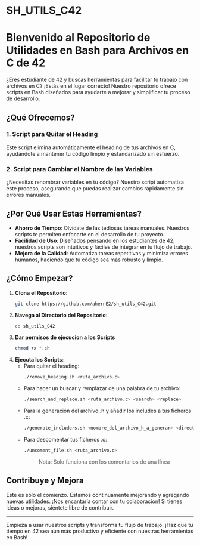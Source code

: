 # SH_UTILS_C42
# Bienvenido al Repositorio de Utilidades en Bash para Archivos en C de 42

¿Eres estudiante de 42 y buscas herramientas para facilitar tu trabajo con archivos en C? ¡Estás en el lugar correcto! Nuestro repositorio ofrece scripts en Bash diseñados para ayudarte a mejorar y simplificar tu proceso de desarrollo.

## ¿Qué Ofrecemos?

### 1. Script para Quitar el Heading
Este script elimina automáticamente el heading de tus archivos en C, ayudándote a mantener tu código limpio y estandarizado sin esfuerzo.

### 2. Script para Cambiar el Nombre de las Variables
¿Necesitas renombrar variables en tu código? Nuestro script automatiza este proceso, asegurando que puedas realizar cambios rápidamente sin errores manuales.

## ¿Por Qué Usar Estas Herramientas?

- **Ahorro de Tiempo**: Olvídate de las tediosas tareas manuales. Nuestros scripts te permiten enfocarte en el desarrollo de tu proyecto.
- **Facilidad de Uso**: Diseñados pensando en los estudiantes de 42, nuestros scripts son intuitivos y fáciles de integrar en tu flujo de trabajo.
- **Mejora de la Calidad**: Automatiza tareas repetitivas y minimiza errores humanos, haciendo que tu código sea más robusto y limpio.

## ¿Cómo Empezar?

1. **Clona el Repositorio**:
    ```bash
    git clone https://github.com/ahernE2/sh_utils_C42.git
    ```
2. **Navega al Directorio del Repositorio**:
    ```bash
    cd sh_utils_C42
    ```
3. **Dar permisos de ejecucion a los Scripts**
    ```bash
    chmod +x *.sh
    ```
4. **Ejecuta los Scripts**:
     - Para quitar el heading:
        ```bash
		./remove_heading.sh <ruta_archivo.c>
        ```
     - Para hacer un buscar y remplazar de una palabra de tu archivo:
        ```bash
		./search_and_replace.sh <ruta_archivo.c> <search> <replace>
        ```
     - Para la generación del archivo .h y añadir los includes a tus ficheros .c:
        ```bash
		./generate_includers.sh <nombre_del_archivo_h_a_generar> <directorio_srcs>
        ```
     - Para descomentar tus ficheros .c:
        ```bash
		./uncoment_file.sh <ruta_archivo.c>
        ```
		> Nota: Solo funciona con los comentarios de una línea

## Contribuye y Mejora

Este es solo el comienzo. Estamos continuamente mejorando y agregando nuevas utilidades. ¡Nos encantaría contar con tu colaboración! Si tienes ideas o mejoras, siéntete libre de contribuir.

---

Empieza a usar nuestros scripts y transforma tu flujo de trabajo. ¡Haz que tu tiempo en 42 sea aún más productivo y eficiente con nuestras herramientas en Bash!
